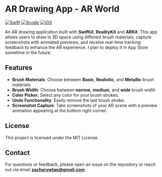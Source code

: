 # AR Drawing App - AR World

[![Swift](https://img.shields.io/badge/Swift-5.0-orange.svg?style=flat)](https://swift.org/)
[![Xcode](https://img.shields.io/badge/Xcode-15%2B-blue.svg?style=flat)](https://developer.apple.com/xcode/)
[![iOS](https://img.shields.io/badge/iOS-17%2B-lightgrey.svg?style=flat)](https://www.apple.com/ios/)

An AR drawing application built with **SwiftUI**, **RealityKit** and **ARKit**. This app allows users to draw in 3D space using different brush materials, capture screenshots with animated previews, and receive real-time tracking feedback to enhance the AR experience. I plan to deploy it in App Store sometime in the future.

## Features

- **Brush Materials**: Choose between **Basic**, **Realistic**, and **Metallic** brush materials
- **Brush Width**: Choose between **narrow**, **medium**, and **wide** brush width 
- **Color Picker**: Select any color for your brush strokes.
- **Undo Functionality**: Easily remove the last brush stroke.
- **Screenshot Capture**: Take screenshots of your AR scene with a preview animation appearing at the bottom right corner.


## License
This project is licensed under the MIT License.

## Contact
For questions or feedback, please open an issue on the repository or reach out via email **zacharywtao@gmail.com**.
